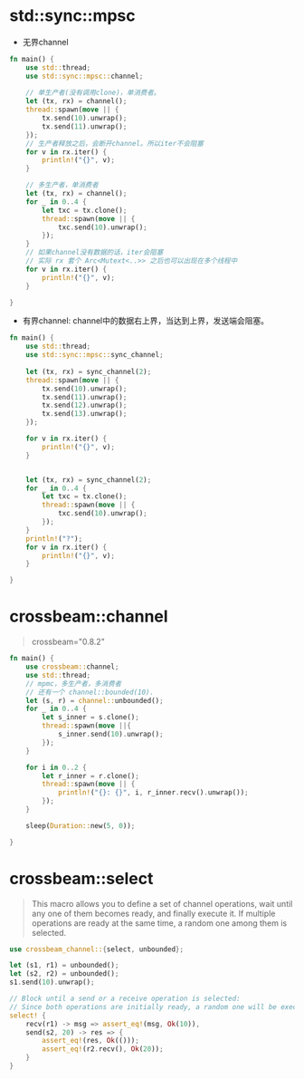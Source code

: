 



# std::sync::mpsc

* 无界channel

```rust
fn main() {
    use std::thread;
    use std::sync::mpsc::channel;
    
    // 单生产者(没有调用clone)，单消费者。    
    let (tx, rx) = channel();
    thread::spawn(move || {
        tx.send(10).unwrap();
        tx.send(11).unwrap();
    });
    // 生产者释放之后，会断开channel。所以iter不会阻塞
    for v in rx.iter() {
        println!("{}", v);
    }

    // 多生产者，单消费者
    let (tx, rx) = channel();
    for _ in 0..4 {
        let txc = tx.clone();
        thread::spawn(move || {
            txc.send(10).unwrap();
        });
    }
    // 如果channel没有数据的话，iter会阻塞
    // 实际 rx 套个 Arc<Mutext<..>> 之后也可以出现在多个线程中
    for v in rx.iter() {
        println!("{}", v);
    }

}
```

* 有界channel: channel中的数据右上界，当达到上界，发送端会阻塞。

```rust
fn main() {
    use std::thread;
    use std::sync::mpsc::sync_channel;
    
    let (tx, rx) = sync_channel(2);
    thread::spawn(move || {
        tx.send(10).unwrap();
        tx.send(11).unwrap();
        tx.send(12).unwrap();
        tx.send(13).unwrap();
    });

    for v in rx.iter() {
        println!("{}", v);
    }


    let (tx, rx) = sync_channel(2);
    for _ in 0..4 {
        let txc = tx.clone();
        thread::spawn(move || {
            txc.send(10).unwrap();
        });
    }
    println!("?");
    for v in rx.iter() {
        println!("{}", v);
    }

}
```



# crossbeam::channel

> crossbeam="0.8.2"

```rust
fn main() {
    use crossbeam::channel;
    use std::thread;
    // mpmc，多生产者，多消费者
    // 还有一个 channel::bounded(10).
    let (s, r) = channel::unbounded();
    for _ in 0..4 {
        let s_inner = s.clone();
        thread::spawn(move ||{
            s_inner.send(10).unwrap();
        });
    }

    for i in 0..2 {
        let r_inner = r.clone();
        thread::spawn(move || {
            println!("{}: {}", i, r_inner.recv().unwrap());
        });
    }

    sleep(Duration::new(5, 0));

}
```



# crossbeam::select

> This macro allows you to define a set of channel operations, wait until any one of them becomes ready, and finally execute it. If multiple operations are ready at the same time, a random one among them is selected.



```rust
use crossbeam_channel::{select, unbounded};

let (s1, r1) = unbounded();
let (s2, r2) = unbounded();
s1.send(10).unwrap();

// Block until a send or a receive operation is selected:
// Since both operations are initially ready, a random one will be executed.
select! {
    recv(r1) -> msg => assert_eq!(msg, Ok(10)),
    send(s2, 20) -> res => {
        assert_eq!(res, Ok(()));
        assert_eq!(r2.recv(), Ok(20));
    }
}
```
